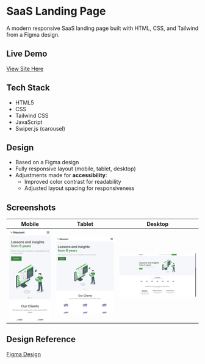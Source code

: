
# SaaS Landing Page

A modern responsive SaaS landing page built with HTML, CSS, and Tailwind from a Figma design.  

##  Live Demo
[View Site Here](https://alex-devonte.github.io/agency-landing-page/)

##  Tech Stack
- HTML5 
-  CSS 
- Tailwind CSS 
- JavaScript
 - Swiper.js (carousel)

## Design
- Based on a Figma design
- Fully responsive layout (mobile, tablet, desktop)
- Adjustments made for **accessibility**:
  - Improved color contrast for readability
  - Adjusted layout spacing for responsiveness
  
## Screenshots

| Mobile | Tablet | Desktop |
|--------|--------|---------|
| ![Mobile Screenshot](./images/screenshots/mobile.png) | ![Tablet Screenshot](./images/screenshots/tablet.png) | ![Desktop Screenshot](./images/screenshots/desktop.png) |



## Design Reference
[Figma Design](https://www.figma.com/community/file/1222060007934600841/minimal-landing-page-design-website-home-page-design-agency-website-ui-design)  
